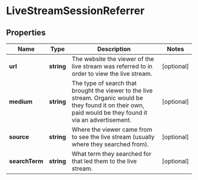 
# LiveStreamSessionReferrer

## Properties

Name | Type | Description | Notes
------------ | ------------- | ------------- | -------------
**url** | **string** | The website the viewer of the live stream was referred to in order to view the live stream. |  [optional]
**medium** | **string** | The type of search that brought the viewer to the live stream. Organic would be they found it on their own, paid would be they found it via an advertisement. |  [optional]
**source** | **string** | Where the viewer came from to see the live stream (usually where they searched from). |  [optional]
**searchTerm** | **string** | What term they searched for that led them to the live stream. |  [optional]


